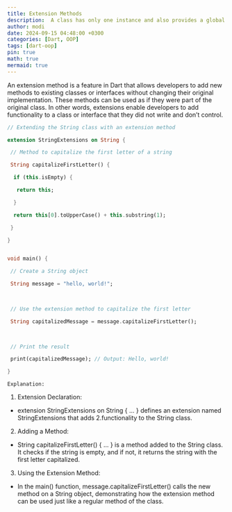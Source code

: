 ```yaml
---
title: Extension Methods
description:  A class has only one instance and also provides a global point of access to it. 
author: modi
date: 2024-09-15 04:48:00 +0300
categories: [Dart, OOP]
tags: [dart-oop]
pin: true
math: true
mermaid: true
---
```


An extension method is a feature in Dart that allows developers to add new methods to existing classes or interfaces without changing their original implementation. These methods can be used as if they were part of the original class. In other words, extensions enable developers to add functionality to a class or interface that they did not write and don’t control.




```dart
// Extending the String class with an extension method

extension StringExtensions on String {

 // Method to capitalize the first letter of a string

 String capitalizeFirstLetter() {

  if (this.isEmpty) {

   return this;

  }

  return this[0].toUpperCase() + this.substring(1);

 }

}


void main() {

 // Create a String object

 String message = "hello, world!";

  

 // Use the extension method to capitalize the first letter

 String capitalizedMessage = message.capitalizeFirstLetter();

  

 // Print the result

 print(capitalizedMessage); // Output: Hello, world!

}
```


`Explanation:`
1. Extension Declaration:
- extension StringExtensions on String { ... } defines an extension named StringExtensions that adds 2.functionality to the String class.
2. Adding a Method:
- String capitalizeFirstLetter() { ... } is a method added to the String class. It checks if the string is empty, and if not, it returns the string with the first letter capitalized.
3. Using the Extension Method:
- In the main() function, message.capitalizeFirstLetter() calls the new method on a String object, demonstrating how the extension method can be used just like a regular method of the class.

